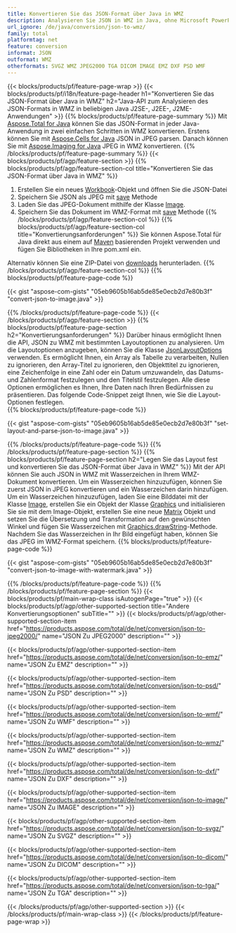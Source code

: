 ```yaml
---
title: Konvertieren Sie das JSON-Format über Java in WMZ
description: Analysieren Sie JSON in WMZ in Java, ohne Microsoft PowerPoint zu verwenden
url_ignore: /de/java/conversion/json-to-wmz/
family: total
platformtag: net
feature: conversion
informat: JSON
outformat: WMZ
otherformats: SVGZ WMZ JPEG2000 TGA DICOM IMAGE EMZ DXF PSD WMF
---
```

{{< blocks/products/pf/feature-page-wrap >}}
{{< blocks/products/pf/i18n/feature-page-header h1="Konvertieren Sie das JSON-Format über Java in WMZ" h2="Java-API zum Analysieren des JSON-Formats in WMZ in beliebigen Java J2SE-, J2EE-, J2ME-Anwendungen" >}}
{{% blocks/products/pf/feature-page-summary %}}
Mit [Aspose.Total for Java](https://products.aspose.com/total/java/) können Sie das JSON-Format in jeder Java-Anwendung in zwei einfachen Schritten in WMZ konvertieren. Erstens können Sie mit [Aspose.Cells for Java](https://products.aspose.com/cells/java/) JSON in JPEG parsen. Danach können Sie mit [Aspose.Imaging for Java](https://products.aspose.com/imaging/java/) JPEG in WMZ konvertieren.
{{% /blocks/products/pf/feature-page-summary  %}}
{{< blocks/products/pf/agp/feature-section >}}
{{% blocks/products/pf/agp/feature-section-col title="Konvertieren Sie das JSON-Format über Java in WMZ" %}}
1. Erstellen Sie ein neues [Workbook](https://reference.aspose.com/cells/java/com.aspose.cells/Workbook)-Objekt und öffnen Sie die JSON-Datei
2. Speichern Sie JSON als JPEG mit [save](https://reference.aspose.com/cells/java/com.aspose.cells/workbook#save(java.lang.String,%20com.aspose.cells.SaveOptions)) Methode
3. Laden Sie das JPEG-Dokument mithilfe der Klasse [Image](https://reference.aspose.com/imaging/java/com.aspose.imaging/Image).
4. Speichern Sie das Dokument im WMZ-Format mit [save](https://reference.aspose.com/imaging/java/com.aspose.imaging/Image#save-java.lang.String-com.aspose.imaging.ImageOptionsBase-) Methode
{{% /blocks/products/pf/agp/feature-section-col %}}
{{% blocks/products/pf/agp/feature-section-col title="Konvertierungsanforderungen" %}}
Sie können Aspose.Total für Java direkt aus einem auf [Maven](https://repository.aspose.com/webapp/#/artifacts/browse/tree/General/repo/com/aspose/aspose-total) basierenden Projekt verwenden und fügen Sie Bibliotheken in Ihre pom.xml ein.

Alternativ können Sie eine ZIP-Datei von [downloads](https://releases.aspose.comtotal/java) herunterladen.
{{% /blocks/products/pf/agp/feature-section-col %}}
{{% blocks/products/pf/feature-page-code %}}

{{< gist "aspose-com-gists" "05eb9605b16ab5de85e0ecb2d7e80b3f" "convert-json-to-image.java" >}}


{{% /blocks/products/pf/feature-page-code %}}
{{< /blocks/products/pf/agp/feature-section >}}
{{% blocks/products/pf/feature-page-section  h2="Konvertierungsanforderungen" %}}
Darüber hinaus ermöglicht Ihnen die API, JSON zu WMZ mit bestimmten Layoutoptionen zu analysieren. Um die Layoutoptionen anzugeben, können Sie die Klasse [JsonLayoutOptions](https://reference.aspose.com/cells/java/com.aspose.cells/jsonlayoutoptions) verwenden. Es ermöglicht Ihnen, ein Array als Tabelle zu verarbeiten, Nullen zu ignorieren, den Array-Titel zu ignorieren, den Objekttitel zu ignorieren, eine Zeichenfolge in eine Zahl oder ein Datum umzuwandeln, das Datums- und Zahlenformat festzulegen und den Titelstil festzulegen. Alle diese Optionen ermöglichen es Ihnen, Ihre Daten nach Ihren Bedürfnissen zu präsentieren. Das folgende Code-Snippet zeigt Ihnen, wie Sie die Layout-Optionen festlegen.  
{{% blocks/products/pf/feature-page-code %}}

{{< gist "aspose-com-gists" "05eb9605b16ab5de85e0ecb2d7e80b3f" "set-layout-and-parse-json-to-image.java" >}}

{{% /blocks/products/pf/feature-page-code  %}}
{{% /blocks/products/pf/feature-page-section %}}
{{% blocks/products/pf/feature-page-section  h2="Legen Sie das Layout fest und konvertieren Sie das JSON-Format über Java in WMZ" %}}
Mit der API können Sie auch JSON in WMZ mit Wasserzeichen in Ihrem WMZ-Dokument konvertieren. Um ein Wasserzeichen hinzuzufügen, können Sie zuerst JSON in JPEG konvertieren und ein Wasserzeichen darin hinzufügen. Um ein Wasserzeichen hinzuzufügen, laden Sie eine Bilddatei mit der Klasse [Image](https://reference.aspose.com/imaging/java/com.aspose.imaging/Image), erstellen Sie ein Objekt der Klasse [Graphics](https://reference.aspose.com/imaging/java/com.aspose.imaging/Graphics) und initialisieren Sie sie mit dem Image-Objekt, erstellen Sie eine neue [Matrix](https://reference.aspose.com/imaging/java/com.aspose.imaging/Matrix) Objekt und setzen Sie die Übersetzung und Transformation auf den gewünschten Winkel und fügen Sie Wasserzeichen mit [Graphics.drawString](https://reference.aspose.com/imaging/java/com.aspose.imaging/Graphics#drawString-java.lang.String-com.aspose.imaging.Font-com.aspose.imaging.Brush-float-float-)-Methode. Nachdem Sie das Wasserzeichen in Ihr Bild eingefügt haben, können Sie das JPEG im WMZ-Format speichern. 
{{% blocks/products/pf/feature-page-code %}}

{{< gist "aspose-com-gists" "05eb9605b16ab5de85e0ecb2d7e80b3f" "convert-json-to-image-with-watermark.java" >}}

{{% /blocks/products/pf/feature-page-code  %}}
{{% /blocks/products/pf/feature-page-section %}}
{{< blocks/products/pf/main-wrap-class isAutogenPage="true" >}}
{{< blocks/products/pf/agp/other-supported-section title="Andere Konvertierungsoptionen" subTitle="" >}}
{{< blocks/products/pf/agp/other-supported-section-item href="https://products.aspose.com/total/de/net/conversion/json-to-jpeg2000/" name="JSON Zu JPEG2000" description="" >}}

{{< blocks/products/pf/agp/other-supported-section-item href="https://products.aspose.com/total/de/net/conversion/json-to-emz/" name="JSON Zu EMZ" description="" >}}

{{< blocks/products/pf/agp/other-supported-section-item href="https://products.aspose.com/total/de/net/conversion/json-to-psd/" name="JSON Zu PSD" description="" >}}

{{< blocks/products/pf/agp/other-supported-section-item href="https://products.aspose.com/total/de/net/conversion/json-to-wmf/" name="JSON Zu WMF" description="" >}}

{{< blocks/products/pf/agp/other-supported-section-item href="https://products.aspose.com/total/de/net/conversion/json-to-wmz/" name="JSON Zu WMZ" description="" >}}

{{< blocks/products/pf/agp/other-supported-section-item href="https://products.aspose.com/total/de/net/conversion/json-to-dxf/" name="JSON Zu DXF" description="" >}}

{{< blocks/products/pf/agp/other-supported-section-item href="https://products.aspose.com/total/de/net/conversion/json-to-image/" name="JSON Zu IMAGE" description="" >}}

{{< blocks/products/pf/agp/other-supported-section-item href="https://products.aspose.com/total/de/net/conversion/json-to-svgz/" name="JSON Zu SVGZ" description="" >}}

{{< blocks/products/pf/agp/other-supported-section-item href="https://products.aspose.com/total/de/net/conversion/json-to-dicom/" name="JSON Zu DICOM" description="" >}}

{{< blocks/products/pf/agp/other-supported-section-item href="https://products.aspose.com/total/de/net/conversion/json-to-tga/" name="JSON Zu TGA" description="" >}}


{{< /blocks/products/pf/agp/other-supported-section >}}
{{< /blocks/products/pf/main-wrap-class >}}
{{< /blocks/products/pf/feature-page-wrap >}}